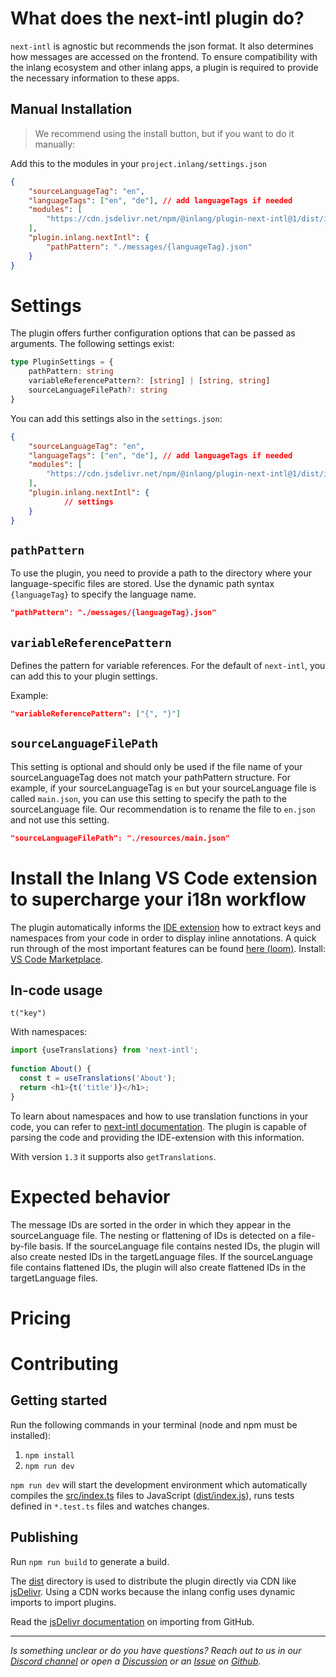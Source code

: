 # What does the next-intl plugin do?

`next-intl` is agnostic but recommends the json format. It also determines how messages are accessed on the frontend. To ensure compatibility with the inlang ecosystem and other inlang apps, a plugin is required to provide the necessary information to these apps.

## Manual Installation

> We recommend using the install button, but if you want to do it manually:

Add this to the modules in your `project.inlang/settings.json`

```json
{
	"sourceLanguageTag": "en",
	"languageTags": ["en", "de"], // add languageTags if needed
	"modules": [
		"https://cdn.jsdelivr.net/npm/@inlang/plugin-next-intl@1/dist/index.js",
  	],
	"plugin.inlang.nextIntl": {
    	"pathPattern": "./messages/{languageTag}.json"
  	}
}
```

# Settings

The plugin offers further configuration options that can be passed as arguments. The following settings exist:

```typescript
type PluginSettings = {
	pathPattern: string
	variableReferencePattern?: [string] | [string, string]
	sourceLanguageFilePath?: string
}
```

You can add this settings also in the `settings.json`:

```json
{
	"sourceLanguageTag": "en",
	"languageTags": ["en", "de"], // add languageTags if needed
	"modules": [
		"https://cdn.jsdelivr.net/npm/@inlang/plugin-next-intl@1/dist/index.js",
  	],
	"plugin.inlang.nextIntl": {
    		// settings
  	}
}
```

## `pathPattern`

To use the plugin, you need to provide a path to the directory where your language-specific files are stored. Use the dynamic path syntax `{languageTag}` to specify the language name.

```json
"pathPattern": "./messages/{languageTag}.json"
```

## `variableReferencePattern`

Defines the pattern for variable references. For the default of `next-intl`, you can add this to your plugin settings.

Example:

```json
"variableReferencePattern": ["{", "}"]
```

## `sourceLanguageFilePath`

This setting is optional and should only be used if the file name of your sourceLanguageTag does not match your pathPattern structure. For example, if your sourceLanguageTag is `en` but your sourceLanguage file is called `main.json`, you can use this setting to specify the path to the sourceLanguage file. Our recommendation is to rename the file to `en.json` and not use this setting.

```json
"sourceLanguageFilePath": "./resources/main.json"
```

# Install the Inlang VS Code extension to supercharge your i18n workflow

The plugin automatically informs the [IDE extension](https://inlang.com/m/r7kp499g/app-inlang-ideExtension) how to extract keys and namespaces from your code in order to display inline annotations. A quick run through of the most important features can be found [here (loom)](https://www.loom.com/share/68bc13eceb454a8fa69a7cfec5569b8a). Install: [VS Code Marketplace](https://marketplace.visualstudio.com/items?itemName=inlang.vs-code-extension).

## In-code usage

`t("key")`

With namespaces:

```ts
import {useTranslations} from 'next-intl';
 
function About() {
  const t = useTranslations('About');
  return <h1>{t('title')}</h1>;
}
```

To learn about namespaces and how to use translation functions in your code, you can refer to [next-intl documentation](https://next-intl-docs.vercel.app/docs/usage/messages). The plugin is capable of parsing the code and providing the IDE-extension with this information.

With version `1.3` it supports also `getTranslations`.

# Expected behavior

The message IDs are sorted in the order in which they appear in the sourceLanguage file. The nesting or flattening of IDs is detected on a file-by-file basis. If the sourceLanguage file contains nested IDs, the plugin will also create nested IDs in the targetLanguage files. If the sourceLanguage file contains flattened IDs, the plugin will also create flattened IDs in the targetLanguage files.

# Pricing 

<doc-dev-tool-pricing></doc-dev-tool-pricing>

# Contributing

## Getting started

Run the following commands in your terminal (node and npm must be installed):

1. `npm install`
2. `npm run dev`

`npm run dev` will start the development environment which automatically compiles the [src/index.ts](#getting-started) files to JavaScript ([dist/index.js](#getting-started)), runs tests defined in `*.test.ts` files and watches changes.

## Publishing

Run `npm run build` to generate a build.

The [dist](./dist/) directory is used to distribute the plugin directly via CDN like [jsDelivr](https://www.jsdelivr.com/). Using a CDN works because the inlang config uses dynamic imports to import plugins.

Read the [jsDelivr documentation](https://www.jsdelivr.com/?docs=gh) on importing from GitHub.

---

_Is something unclear or do you have questions? Reach out to us in our [Discord channel](https://discord.gg/9vUg7Rr) or open a [Discussion](https://github.com/opral/monorepo/discussions) or an [Issue](https://github.com/opral/monorepo/issues) on [Github](https://github.com/opral/monorepo)._